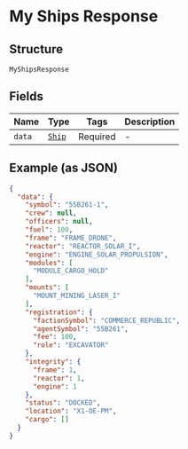 
# My Ships Response

## Structure

`MyShipsResponse`

## Fields

| Name | Type | Tags | Description |
|  --- | --- | --- | --- |
| `data` | [`Ship`](../../doc/models/ship.md) | Required | - |

## Example (as JSON)

```json
{
  "data": {
    "symbol": "55B261-1",
    "crew": null,
    "officers": null,
    "fuel": 100,
    "frame": "FRAME_DRONE",
    "reactor": "REACTOR_SOLAR_I",
    "engine": "ENGINE_SOLAR_PROPULSION",
    "modules": [
      "MODULE_CARGO_HOLD"
    ],
    "mounts": [
      "MOUNT_MINING_LASER_I"
    ],
    "registration": {
      "factionSymbol": "COMMERCE_REPUBLIC",
      "agentSymbol": "55B261",
      "fee": 100,
      "role": "EXCAVATOR"
    },
    "integrity": {
      "frame": 1,
      "reactor": 1,
      "engine": 1
    },
    "status": "DOCKED",
    "location": "X1-OE-PM",
    "cargo": []
  }
}
```

